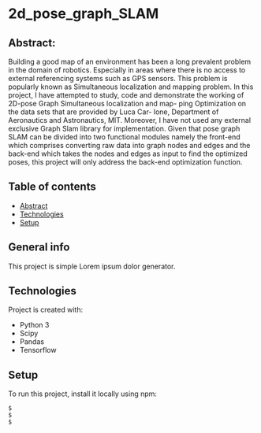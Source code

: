 # 2d_pose_graph_SLAM
## Abstract:
Building a good map of an environment has been a long prevalent
problem in the domain of robotics. Especially in areas where there
is no access to external referencing systems such as GPS sensors.
This problem is popularly known as Simultaneous localization and
mapping problem.
In this project, I have attempted to study, code and demonstrate
the working of 2D-pose Graph Simultaneous localization and map-
ping Optimization on the data sets that are provided by Luca Car-
lone, Department of Aeronautics and Astronautics, MIT. 
Moreover, I have not used any external exclusive Graph Slam
library for implementation. Given that pose graph SLAM can be
divided into two functional modules namely the front-end which
comprises converting raw data into graph nodes and edges and
the back-end which takes the nodes and edges as input to find 
the optimized poses, this project will only address the back-end
optimization function.

## Table of contents
* [Abstract](#general-info)
* [Technologies](#technologies)
* [Setup](#setup)

## General info
This project is simple Lorem ipsum dolor generator.
	
## Technologies
Project is created with:
* Python 3
* Scipy
* Pandas
* Tensorflow
	
## Setup
To run this project, install it locally using npm:

```
$ 
$ 
$ 
```
